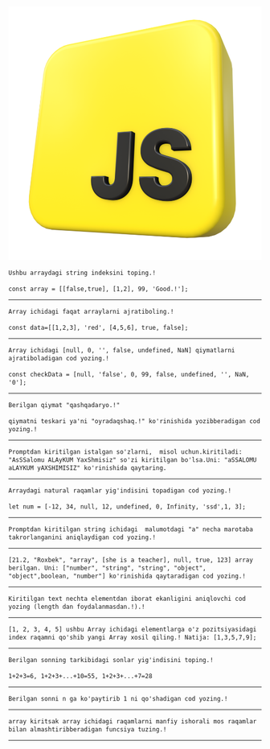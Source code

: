 ![alt text](image.png)


    Ushbu arraydagi string indeksini toping.!

    const array = [[false,true], [1,2], 99, 'Good.!'];

  <hr>

    Array ichidagi faqat arraylarni ajratiboling.!

    const data=[[1,2,3], 'red', [4,5,6], true, false];

  <hr>

    Array ichidagi [null, 0, '', false, undefined, NaN] qiymatlarni ajratiboladigan cod yozing.! 

    const checkData = [null, 'false', 0, 99, false, undefined, '', NaN, '0'];

  <hr>

    Berilgan qiymat "qashqadaryo.!"

    qiymatni teskari ya'ni "oyradaqshaq.!" ko'rinishida yozibberadigan cod yozing.!

   <hr>

    Promptdan kiritilgan istalgan so'zlarni,  misol uchun.kiritiladi: "AsSSalomu ALAyKUM YaxShmisiz" so'zi kiritilgan bo'lsa.Uni: "aSSALOMU aLAYKUM yAXSHIMISIZ" ko'rinishida qaytaring.

  <hr>

    Arraydagi natural raqamlar yig'indisini topadigan cod yozing.!

    let num = [-12, 34, null, 12, undefined, 0, Infinity, 'ssd',1, 3];

 <hr>

    Promptdan kiritilgan string ichidagi  malumotdagi "a" necha marotaba takrorlanganini aniqlaydigan cod yozing.!

 <hr>

    [21.2, "Roxbek", "array", [she is a teacher], null, true, 123] array berilgan. Uni: ["number", "string", "string", "object", "object",boolean, "number"] ko'rinishida qaytaradigan cod yozing.!

 <hr>

    Kiritilgan text nechta elementdan iborat ekanligini aniqlovchi cod yozing (length dan foydalanmasdan.!).!

 <hr>

    [1, 2, 3, 4, 5] ushbu Array ichidagi elementlarga o'z pozitsiyasidagi index raqamni qo'shib yangi Array xosil qiling.! Natija: [1,3,5,7,9];

 <hr>

    Berilgan sonning tarkibidagi sonlar yig'indisini toping.!

    1+2+3=6, 1+2+3+...+10=55, 1+2+3+...+7=28

  <hr>

    Berilgan sonni n ga ko'paytirib 1 ni qo'shadigan cod yozing.!

 <hr>

    array kiritsak array ichidagi raqamlarni manfiy ishorali mos raqamlar bilan almashtiribberadigan funcsiya tuzing.!

 <hr>
